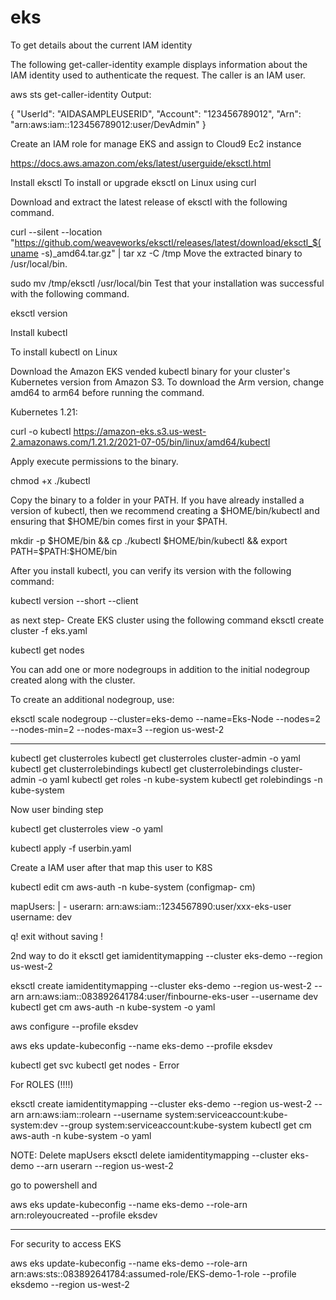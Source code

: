 # eks
To get details about the current IAM identity

The following get-caller-identity example displays information about the IAM identity used to authenticate the request. The caller is an IAM user.

aws sts get-caller-identity
Output:

{
    "UserId": "AIDASAMPLEUSERID",
    "Account": "123456789012",
    "Arn": "arn:aws:iam::123456789012:user/DevAdmin"
}


Create an IAM role for manage EKS and assign to Cloud9 Ec2 instance

https://docs.aws.amazon.com/eks/latest/userguide/eksctl.html

Install eksctl
To install or upgrade eksctl on Linux using curl

Download and extract the latest release of eksctl with the following command.

curl --silent --location "https://github.com/weaveworks/eksctl/releases/latest/download/eksctl_$(uname -s)_amd64.tar.gz" | tar xz -C /tmp
Move the extracted binary to /usr/local/bin.

sudo mv /tmp/eksctl /usr/local/bin
Test that your installation was successful with the following command.

eksctl version


Install kubectl

To install kubectl on Linux

Download the Amazon EKS vended kubectl binary for your cluster's Kubernetes version from Amazon S3. To download the Arm version, change amd64 to arm64 before running the command.

Kubernetes 1.21:

curl -o kubectl https://amazon-eks.s3.us-west-2.amazonaws.com/1.21.2/2021-07-05/bin/linux/amd64/kubectl

Apply execute permissions to the binary.

chmod +x ./kubectl

Copy the binary to a folder in your PATH. If you have already installed a version of kubectl, then we recommend creating a $HOME/bin/kubectl and ensuring that $HOME/bin comes first in your $PATH.

mkdir -p $HOME/bin && cp ./kubectl $HOME/bin/kubectl && export PATH=$PATH:$HOME/bin

After you install kubectl, you can verify its version with the following command:

kubectl version --short --client

as next step- Create EKS cluster using the following command
eksctl create cluster -f eks.yaml 

kubectl get nodes

You can add one or more nodegroups in addition to the initial nodegroup created along with the cluster.

To create an additional nodegroup, use:


eksctl scale nodegroup --cluster=eks-demo --name=Eks-Node --nodes=2 --nodes-min=2 --nodes-max=3 --region us-west-2

------------------
kubectl get clusterroles
kubectl get clusterroles cluster-admin -o yaml
kubectl get clusterrolebindings
kubectl get clusterrolebindings cluster-admin -o yaml
kubectl get roles -n kube-system
kubectl get rolebindings -n kube-system

Now user binding step

kubectl get clusterroles view -o yaml

kubectl apply -f userbin.yaml

Create a IAM user after that map this user to K8S

kubectl edit cm aws-auth -n kube-system
(configmap- cm)

  mapUsers: |
      - userarn: arn:aws:iam::1234567890:user/xxx-eks-user
        username: dev
        
 q! exit without saving !
 
 2nd way to do it
 eksctl get iamidentitymapping --cluster eks-demo --region us-west-2
 
 eksctl create iamidentitymapping --cluster eks-demo --region us-west-2 --arn arn:aws:iam::083892641784:user/finbourne-eks-user --username dev
 kubectl get cm aws-auth -n kube-system -o yaml
 
 aws configure --profile eksdev
 
 aws eks update-kubeconfig --name eks-demo --profile eksdev
 
 kubectl get svc
 kubectl get nodes  - Error
 

For ROLES (!!!!)

eksctl create iamidentitymapping --cluster eks-demo --region us-west-2 --arn arn:aws:iam::rolearn --username system:serviceaccount:kube-system:dev --group system:serviceaccount:kube-system
kubectl get cm aws-auth -n kube-system -o yaml

NOTE: Delete mapUsers
eksctl delete iamidentitymapping --cluster eks-demo --arn userarn --region us-west-2

go to powershell and

aws eks update-kubeconfig --name eks-demo --role-arn arn:roleyoucreated --profile eksdev



------------------------------------------

For security to access EKS

 aws eks update-kubeconfig --name eks-demo --role-arn arn:aws:sts::083892641784:assumed-role/EKS-demo-1-role --profile eksdemo --region us-west-2
 





